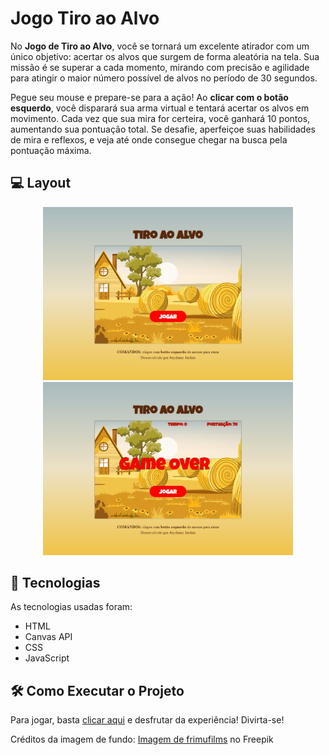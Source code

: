 # Jogo Tiro ao Alvo
No <b>Jogo de Tiro ao Alvo</b>, você se tornará um excelente atirador com um único objetivo: acertar os alvos que surgem de forma aleatória na tela. 
Sua missão é se superar a cada momento, mirando com precisão e agilidade para atingir o maior número possível de alvos no período de 30 segundos.

Pegue seu mouse e prepare-se para a ação! Ao <b>clicar com o botão esquerdo</b>, você disparará sua arma virtual e tentará acertar os alvos em movimento. 
Cada vez que sua mira for certeira, você ganhará 10 pontos, aumentando sua pontuação total.
Se desafie, aperfeiçoe suas habilidades de mira e reflexos, e veja até onde consegue chegar na busca pela pontuação máxima. 
   
## 💻 Layout   
<p align="center">
  <img alt="Jogo Tiro ao Alvo" title="Tiro ao Alvo" src="img/tela-inicial.png" width="400px">
  <img alt="Jogo Tiro ao Alvo" title="Tiro ao Alvo" src="img/tela-gameOver.png" width="400px">
</p>

## 🔧 Tecnologias
As tecnologias usadas foram:
- HTML
- Canvas API
- CSS
- JavaScript

## 🛠️ Como Executar o Projeto

Para jogar, basta [clicar aqui](https://jogo-tiro-ao-alvo.vercel.app/) e desfrutar da experiência!
Divirta-se!

Créditos da imagem de fundo: <a href="https://br.freepik.com/vetores-gratis/peisage-de-um-campo-com-palheiros_10117293.htm">Imagem de frimufilms</a> no Freepik
